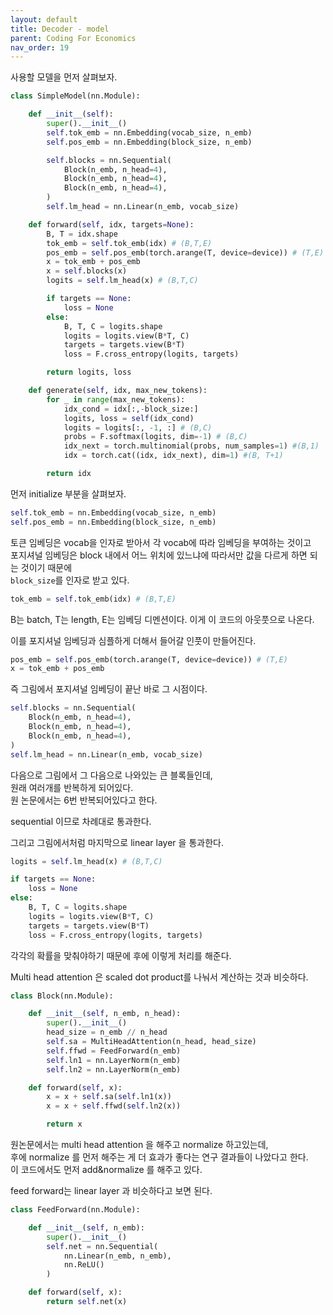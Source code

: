 ```yaml
---
layout: default
title: Decoder - model
parent: Coding For Economics
nav_order: 19
---
```


사용할 모델을 먼저 살펴보자.

```python
class SimpleModel(nn.Module):

    def __init__(self):
        super().__init__()
        self.tok_emb = nn.Embedding(vocab_size, n_emb)
        self.pos_emb = nn.Embedding(block_size, n_emb)

        self.blocks = nn.Sequential(
            Block(n_emb, n_head=4),
            Block(n_emb, n_head=4),
            Block(n_emb, n_head=4),
        )
        self.lm_head = nn.Linear(n_emb, vocab_size)

    def forward(self, idx, targets=None):
        B, T = idx.shape
        tok_emb = self.tok_emb(idx) # (B,T,E)
        pos_emb = self.pos_emb(torch.arange(T, device=device)) # (T,E)
        x = tok_emb + pos_emb
        x = self.blocks(x)
        logits = self.lm_head(x) # (B,T,C)

        if targets == None:
            loss = None
        else:
            B, T, C = logits.shape
            logits = logits.view(B*T, C)
            targets = targets.view(B*T)
            loss = F.cross_entropy(logits, targets)

        return logits, loss

    def generate(self, idx, max_new_tokens):
        for _ in range(max_new_tokens):
            idx_cond = idx[:,-block_size:]
            logits, loss = self(idx_cond)
            logits = logits[:, -1, :] # (B,C)
            probs = F.softmax(logits, dim=-1) # (B,C)
            idx_next = torch.multinomial(probs, num_samples=1) #(B,1)
            idx = torch.cat((idx, idx_next), dim=1) #(B, T+1)

        return idx

```

먼저 initialize 부분을 살펴보자.

```python
self.tok_emb = nn.Embedding(vocab_size, n_emb)
self.pos_emb = nn.Embedding(block_size, n_emb)
```

토큰 임베딩은 vocab을 인자로 받아서 각 vocab에 따라 임베딩을 부여하는 것이고  
포지셔널 임베딩은 block 내에서 어느 위치에 있느냐에 따라서만 값을 다르게 하면 되는 것이기 때문에  
 `block_size`를 인자로 받고 있다.

```python
tok_emb = self.tok_emb(idx) # (B,T,E)
```

B는 batch, T는 length, E는 임베딩 디멘션이다. 이게 이 코드의 아웃풋으로 나온다.

이를 포지셔널 임베딩과 심플하게 더해서 들어갈 인풋이 만들어진다.

```python
pos_emb = self.pos_emb(torch.arange(T, device=device)) # (T,E)
x = tok_emb + pos_emb
```

즉 그림에서 포지셔널 임베딩이 끝난 바로 그 시점이다.

```python
self.blocks = nn.Sequential(
    Block(n_emb, n_head=4),
    Block(n_emb, n_head=4),
    Block(n_emb, n_head=4),
)
self.lm_head = nn.Linear(n_emb, vocab_size)
```

다음으로 그림에서 그 다음으로 나와있는 큰 블록들인데,  
원래 여러개를 반복하게 되어있다.  
원 논문에서는 6번 반복되어있다고 한다.

sequential 이므로 차례대로 통과한다.

그리고 그림에서처럼 마지막으로 linear layer 을 통과한다.

```python
logits = self.lm_head(x) # (B,T,C)

if targets == None:
    loss = None
else:
    B, T, C = logits.shape
    logits = logits.view(B*T, C)
    targets = targets.view(B*T)
    loss = F.cross_entropy(logits, targets)
```

각각의 확률을 맞춰야하기 때문에 후에 이렇게 처리를 해준다.

Multi head attention 은 scaled dot product를 나눠서 계산하는 것과 비슷하다.

```python
class Block(nn.Module):

    def __init__(self, n_emb, n_head):
        super().__init__()
        head_size = n_emb // n_head
        self.sa = MultiHeadAttention(n_head, head_size)
        self.ffwd = FeedForward(n_emb)
        self.ln1 = nn.LayerNorm(n_emb)
        self.ln2 = nn.LayerNorm(n_emb)

    def forward(self, x):
        x = x + self.sa(self.ln1(x))
        x = x + self.ffwd(self.ln2(x))

        return x
```

원논문에서는 multi head attention 을 해주고 normalize 하고있는데,  
후에 normalize 를 먼저 해주는 게 더 효과가 좋다는 연구 결과들이 나았다고 한다.  
이 코드에서도 먼저 add&normalize 를 해주고 있다.

feed forward는 linear layer 과 비슷하다고 보면 된다.

```python
class FeedForward(nn.Module):

    def __init__(self, n_emb):
        super().__init__()
        self.net = nn.Sequential(
            nn.Linear(n_emb, n_emb),
            nn.ReLU()
        )

    def forward(self, x):
        return self.net(x)
```
